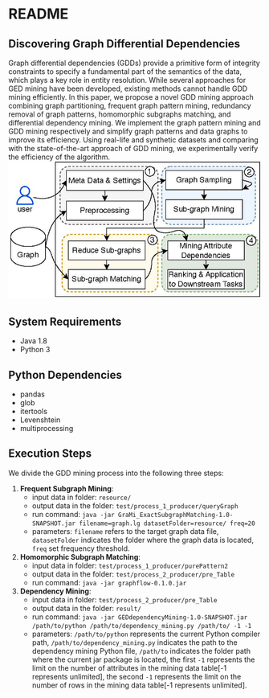 # README
## Discovering Graph Differential Dependencies 
Graph differential dependencies (GDDs) provide a primitive form of integrity constraints to specify a fundamental part of the semantics of the data, which plays a key role in entity resolution. 
While several approaches for GED mining have been developed, existing methods cannot handle GDD mining efficiently. 
In this paper, we propose a novel GDD mining approach combining graph partitioning, frequent graph pattern mining, redundancy removal of graph patterns, homomorphic subgraphs matching, and differential dependency mining.
We implement the graph pattern mining and GDD mining respectively and simplify graph patterns and data graphs to improve its efficiency. 
Using real-life and synthetic datasets and comparing with the state-of-the-art approach of GDD mining, we experimentally verify the efficiency of the algorithm.
![pipeline](pipeline.jpg)

## System Requirements
- Java 1.8
- Python 3

## Python Dependencies
- pandas
- glob
- itertools
- Levenshtein
- multiprocessing

## Execution Steps
We divide the GDD mining process into the following three steps: 
1. **Frequent Subgraph Mining**:
   - input data in folder: `resource/`
   - output data in the folder: `test/process_1_producer/queryGraph`
   - run command: `java -jar GraMi_ExactSubgraphMatching-1.0-SNAPSHOT.jar filename=graph.lg datasetFolder=resource/ freq=20`
   - parameters: `filename` refers to the target graph data file, `datasetFolder` indicates the folder where the graph data is located, `freq` set frequency threshold.
2. **Homomorphic Subgraph Matching**:
   - input data in folder: `test/process_1_producer/purePattern2`
   - output data in the folder: `test/process_2_producer/pre_Table`
   - run command: `java -jar graphflow-0.1.0.jar`
3. **Dependency Mining**:
   - input data in folder: `test/process_2_producer/pre_Table`
   - output data in the folder: `result/`
   - run command: `java -jar GEDdependencyMining-1.0-SNAPSHOT.jar /path/to/python /path/to/dependency_mining.py /path/to/ -1 -1`
   - parameters: `/path/to/python` represents the current Python compiler path, `/path/to/dependency_mining.py` indicates the path to the dependency mining Python file, `/path/to` indicates the folder path where the current jar package is located, the first `-1` represents the limit on the number of attributes in the mining data table\[-1 represents unlimited\], the second `-1` represents the limit on the number of rows in the mining data table\[-1 represents unlimited\].
